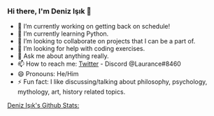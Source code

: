 ### Hi there, I'm Deniz Işık 👋

- 🔭 I’m currently working on getting back on schedule!
- 🌱 I’m currently learning Python.
- 👯 I’m looking to collaborate on projects that I can be a part of.
- 🤔 I’m looking for help with coding exercises.
- 💬 Ask me about anything really.
- 📫 How to reach me: [Twitter](https://twitter.com/_laurance18_) - Discord @Laurance#8460
- 😄 Pronouns: He/Him
- ⚡ Fun fact: I like discussing/talking about philosophy, psychology, mythology, art, history related topics.

[Deniz Işık's Github Stats:](https://github-readme-stats.vercel.app/api?username=laurance18&count_private=true&show_icons=true&theme=tokyonight)
